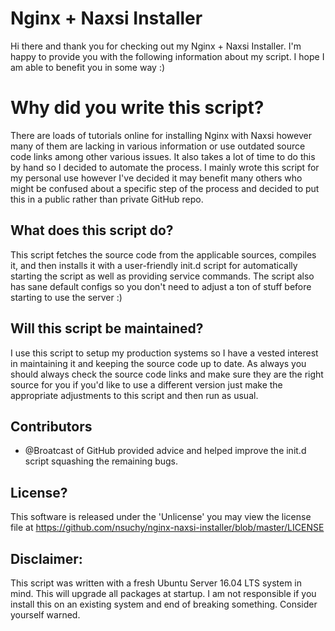 # Nginx + Naxsi Installer

Hi there and thank you for checking out my Nginx + Naxsi Installer. I'm happy to provide you with the following information about my script. I hope I am able to benefit you in some way :)

# Why did you write this script?
There are loads of tutorials online for installing Nginx with Naxsi however many of them are lacking in various information or use outdated source code links among other various issues. It also takes a lot of time to do this by hand so I decided to automate the process. I mainly wrote this script for my personal use however I've decided it may benefit many others who might be confused about a specific step of the process and decided to put this in a public rather than private GitHub repo.

## What does this script do?
This script fetches the source code from the applicable sources, compiles it, and then installs it with a user-friendly init.d script for automatically starting the script as well as providing service commands. The script also has sane default configs so you don't need to adjust a ton of stuff before starting to use the server :)

## Will this script be maintained?
I use this script to setup my production systems so I have a vested interest in maintaining it and keeping the source code up to date. As always you should always check the source code links and make sure they are the right source for you if you'd like to use a different version just make the appropriate adjustments to this script and then run as usual.

## Contributors
* @Broatcast of GitHub provided advice and helped improve the init.d script squashing the remaining bugs.

##  License?
This software is released under the 'Unlicense' you may view the license file at https://github.com/nsuchy/nginx-naxsi-installer/blob/master/LICENSE

## Disclaimer:
This script was written with a fresh Ubuntu Server 16.04 LTS system in mind. This will upgrade all packages at startup. I am not responsible if you install this on an existing system and end of breaking something. Consider yourself warned.
